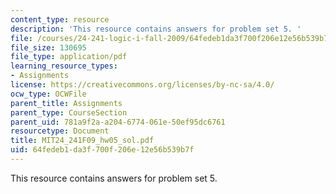 ```yaml
---
content_type: resource
description: 'This resource contains answers for problem set 5. '
file: /courses/24-241-logic-i-fall-2009/64fedeb1da3f700f206e12e56b539b7f_MIT24_241F09_hw05_sol.pdf
file_size: 130695
file_type: application/pdf
learning_resource_types:
- Assignments
license: https://creativecommons.org/licenses/by-nc-sa/4.0/
ocw_type: OCWFile
parent_title: Assignments
parent_type: CourseSection
parent_uid: 781a9f2a-a204-6774-061e-50ef95dc6761
resourcetype: Document
title: MIT24_241F09_hw05_sol.pdf
uid: 64fedeb1-da3f-700f-206e-12e56b539b7f
---
```

This resource contains answers for problem set 5. 